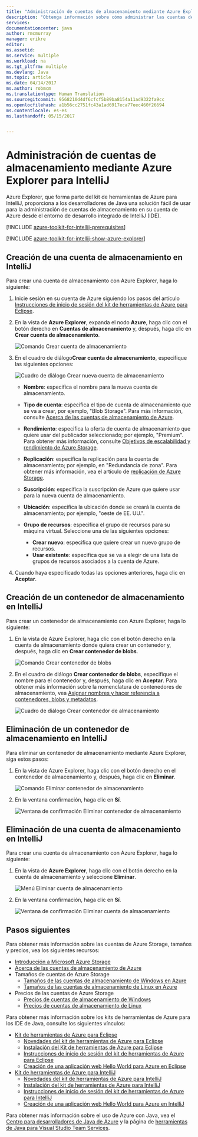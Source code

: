 ```yaml
---
title: "Administración de cuentas de almacenamiento mediante Azure Explorer para IntelliJ | Microsoft Docs"
description: "Obtenga información sobre cómo administrar las cuentas de Azure Storage mediante Azure Explorer para IntelliJ."
services: 
documentationcenter: java
author: rmcmurray
manager: erikre
editor: 
ms.assetid: 
ms.service: multiple
ms.workload: na
ms.tgt_pltfrm: multiple
ms.devlang: Java
ms.topic: article
ms.date: 04/14/2017
ms.author: robmcm
ms.translationtype: Human Translation
ms.sourcegitcommit: 9568210d4df6cfcf5b89ba8154a11ad9322fa9cc
ms.openlocfilehash: a1b56cc2751fc43a1ad6917eca77eec460f26694
ms.contentlocale: es-es
ms.lasthandoff: 05/15/2017


---
```


# <a name="manage-storage-accounts-by-using-the-azure-explorer-for-intellij"></a>Administración de cuentas de almacenamiento mediante Azure Explorer para IntelliJ

Azure Explorer, que forma parte del kit de herramientas de Azure para IntelliJ, proporciona a los desarrolladores de Java una solución fácil de usar para la administración de cuentas de almacenamiento en su cuenta de Azure desde el entorno de desarrollo integrado de IntelliJ (IDE).

[!INCLUDE [azure-toolkit-for-intellij-prerequisites](../includes/azure-toolkit-for-intellij-prerequisites.md)]

[!INCLUDE [azure-toolkit-for-intellij-show-azure-explorer](../includes/azure-toolkit-for-intellij-show-azure-explorer.md)]

## <a name="create-a-storage-account-in-intellij"></a>Creación de una cuenta de almacenamiento en IntelliJ

Para crear una cuenta de almacenamiento con Azure Explorer, haga lo siguiente:

1. Inicie sesión en su cuenta de Azure siguiendo los pasos del artículo [Instrucciones de inicio de sesión del kit de herramientas de Azure para Eclipse]. 

2. En la vista de **Azure Explorer**, expanda el nodo **Azure**, haga clic con el botón derecho en **Cuentas de almacenamiento** y, después, haga clic en **Crear cuenta de almacenamiento**.

   ![Comando Crear cuenta de almacenamiento][CS01]

3. En el cuadro de diálogo**Crear cuenta de almacenamiento**, especifique las siguientes opciones:

   ![Cuadro de diálogo Crear nueva cuenta de almacenamiento][CS02]

   * **Nombre**: especifica el nombre para la nueva cuenta de almacenamiento.

   * **Tipo de cuenta**: especifica el tipo de cuenta de almacenamiento que se va a crear, por ejemplo, "Blob Storage". Para más información, consulte [Acerca de las cuentas de almacenamiento de Azure]. 

   * **Rendimiento**: especifica la oferta de cuenta de almacenamiento que quiere usar del publicador seleccionado; por ejemplo, "Premium". Para obtener más información, consulte [Objetivos de escalabilidad y rendimiento de Azure Storage]. 

   * **Replicación**: especifica la replicación para la cuenta de almacenamiento; por ejemplo, en "Redundancia de zona". Para obtener más información, vea el artículo de [replicación de Azure Storage]. 

   * **Suscripción**: especifica la suscripción de Azure que quiere usar para la nueva cuenta de almacenamiento.

   * **Ubicación**: especifica la ubicación donde se creará la cuenta de almacenamiento; por ejemplo, "oeste de EE. UU.".

   * **Grupo de recursos**: especifica el grupo de recursos para su máquina virtual. Seleccione una de las siguientes opciones:
      * **Crear nuevo**: especifica que quiere crear un nuevo grupo de recursos.
      * **Usar existente**: especifica que se va a elegir de una lista de grupos de recursos asociados a la cuenta de Azure.

4. Cuando haya especificado todas las opciones anteriores, haga clic en **Aceptar**.

## <a name="create-a-storage-container-in-intellij"></a>Creación de un contenedor de almacenamiento en IntelliJ

Para crear un contenedor de almacenamiento con Azure Explorer, haga lo siguiente:

1. En la vista de Azure Explorer, haga clic con el botón derecho en la cuenta de almacenamiento donde quiera crear un contenedor y, después, haga clic en **Crear contenedor de blobs**.

   ![Comando Crear contenedor de blobs][CC01]

2. En el cuadro de diálogo **Crear contenedor de blobs**, especifique el nombre para el contenedor y, después, haga clic en **Aceptar**. Para obtener más información sobre la nomenclatura de contenedores de almacenamiento, vea [Asignar nombres y hacer referencia a contenedores, blobs y metadatos].

   ![Cuadro de diálogo Crear contenedor de almacenamiento][CC02]

## <a name="delete-a-storage-container-in-intellij"></a>Eliminación de un contenedor de almacenamiento en IntelliJ

Para eliminar un contenedor de almacenamiento mediante Azure Explorer, siga estos pasos:

1. En la vista de Azure Explorer, haga clic con el botón derecho en el contenedor de almacenamiento y, después, haga clic en **Eliminar**.

   ![Comando Eliminar contenedor de almacenamiento][DC01]

2. En la ventana confirmación, haga clic en **Sí**.

   ![Ventana de confirmación Eliminar contenedor de almacenamiento][DC02]

## <a name="delete-a-storage-account-in-intellij"></a>Eliminación de una cuenta de almacenamiento en IntelliJ

Para crear una cuenta de almacenamiento con Azure Explorer, haga lo siguiente:

1. En la vista de **Azure Explorer**, haga clic con el botón derecho en la cuenta de almacenamiento y seleccione **Eliminar**.

   ![Menú Eliminar cuenta de almacenamiento][DS01]

2. En la ventana confirmación, haga clic en **Sí**.

   ![Ventana de confirmación Eliminar cuenta de almacenamiento][DS02]

## <a name="next-steps"></a>Pasos siguientes
Para obtener más información sobre las cuentas de Azure Storage, tamaños y precios, vea los siguientes recursos:

* [Introducción a Microsoft Azure Storage]
* [Acerca de las cuentas de almacenamiento de Azure]
* Tamaños de cuentas de Azure Storage
  * [Tamaños de las cuentas de almacenamiento de Windows en Azure]
  * [Tamaños de las cuentas de almacenamiento de Linux en Azure]
* Precios de las cuentas de Azure Storage
  * [Precios de cuentas de almacenamiento de Windows]
  * [Precios de cuentas de almacenamiento de Linux]

Para obtener más información sobre los kits de herramientas de Azure para los IDE de Java, consulte los siguientes vínculos:

* [Kit de herramientas de Azure para Eclipse]
  * [Novedades del kit de herramientas de Azure para Eclipse]
  * [Instalación del Kit de herramientas de Azure para Eclipse]
  * [Instrucciones de inicio de sesión del kit de herramientas de Azure para Eclipse]
  * [Creación de una aplicación web Hello World para Azure en Eclipse]
* [Kit de herramientas de Azure para IntelliJ]
  * [Novedades del kit de herramientas de Azure para IntelliJ]
  * [Instalación del kit de herramientas de Azure para IntelliJ]
  * [Instrucciones de inicio de sesión del kit de herramientas de Azure para IntelliJ]
  * [Creación de una aplicación web Hello World para Azure en IntelliJ]

Para obtener más información sobre el uso de Azure con Java, vea el [Centro para desarrolladores de Java de Azure] y la página de [herramientas de Java para Visual Studio Team Services].

<!-- URL List -->

[Kit de herramientas de Azure para Eclipse]: ./azure-toolkit-for-eclipse.md
[Kit de herramientas de Azure para IntelliJ]: ./azure-toolkit-for-intellij.md
[Creación de una aplicación web Hello World para Azure en Eclipse]: ./app-service-web/app-service-web-eclipse-create-hello-world-web-app.md
[Creación de una aplicación web Hello World para Azure en IntelliJ]: ./app-service-web/app-service-web-intellij-create-hello-world-web-app.md
[Instalación del Kit de herramientas de Azure para Eclipse]: ./azure-toolkit-for-eclipse-installation.md
[Instalación del kit de herramientas de Azure para IntelliJ]: ./azure-toolkit-for-intellij-installation.md
[Instrucciones de inicio de sesión del kit de herramientas de Azure para Eclipse]: ./azure-toolkit-for-eclipse-sign-in-instructions.md
[Instrucciones de inicio de sesión del kit de herramientas de Azure para IntelliJ]: ./azure-toolkit-for-intellij-sign-in-instructions.md
[Novedades del kit de herramientas de Azure para Eclipse]: ./azure-toolkit-for-eclipse-whats-new.md
[Novedades del kit de herramientas de Azure para IntelliJ]: ./azure-toolkit-for-intellij-whats-new.md

[Centro para desarrolladores de Java de Azure]: https://azure.microsoft.com/develop/java/
[herramientas de Java para Visual Studio Team Services]: https://java.visualstudio.com/

[Introducción a Microsoft Azure Storage]: /azure/storage/storage-introduction
[Acerca de las cuentas de almacenamiento de Azure]: /azure/storage/storage-create-storage-account
[replicación de Azure Storage]: /azure/storage/storage-redundancy
[Objetivos de escalabilidad y rendimiento de Azure Storage]: /azure/storage/storage-scalability-targets
[Asignar nombres y hacer referencia a contenedores, blobs y metadatos]: http://go.microsoft.com/fwlink/?LinkId=255555

[Tamaños de las cuentas de almacenamiento de Windows en Azure]: /azure/virtual-machines/virtual-machines-windows-sizes
[Tamaños de las cuentas de almacenamiento de Linux en Azure]: /azure/virtual-machines/virtual-machines-linux-sizes
[Precios de cuentas de almacenamiento de Windows]: /pricing/details/virtual-machines/windows/
[Precios de cuentas de almacenamiento de Linux]: /pricing/details/virtual-machines/linux/

<!-- IMG List -->

[CS01]: ./media/azure-toolkit-for-intellij-managing-storage-accounts-using-azure-explorer/CS01.png
[CS02]: ./media/azure-toolkit-for-intellij-managing-storage-accounts-using-azure-explorer/CS02.png
[CC01]: ./media/azure-toolkit-for-intellij-managing-storage-accounts-using-azure-explorer/CC01.png
[CC02]: ./media/azure-toolkit-for-intellij-managing-storage-accounts-using-azure-explorer/CC02.png

[DS01]: ./media/azure-toolkit-for-intellij-managing-storage-accounts-using-azure-explorer/DS01.png
[DS02]: ./media/azure-toolkit-for-intellij-managing-storage-accounts-using-azure-explorer/DS02.png
[DC01]: ./media/azure-toolkit-for-intellij-managing-storage-accounts-using-azure-explorer/DC01.png
[DC02]: ./media/azure-toolkit-for-intellij-managing-storage-accounts-using-azure-explorer/DC02.png

